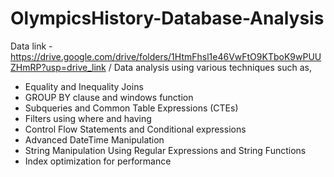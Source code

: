 # OlympicsHistory-Database-Analysis

Data link - https://drive.google.com/drive/folders/1HtmFhsl1e46VwFtO9KTboK9wPUUZHmRP?usp=drive_link /
Data analysis using various techniques such as, 

- Equality and Inequality Joins
- GROUP BY clause and windows function
- Subqueries and Common Table Expressions (CTEs)
- Filters using where and having
- Control Flow Statements and Conditional expressions
- Advanced DateTime Manipulation
- String Manipulation Using Regular Expressions and String Functions
- Index optimization for performance
